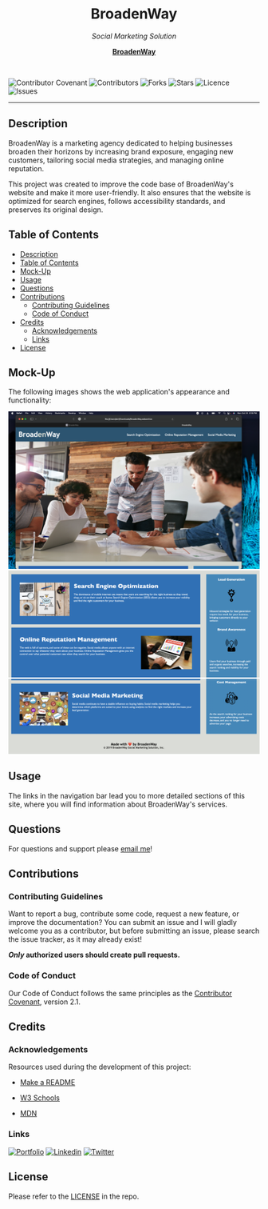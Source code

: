 
<h1 align="center"> BroadenWay </h1>

<p align="center">
  <i>Social Marketing Solution</i>
  <br>
</p>
  <p align="center">
  <a href="https://larigens.github.io/broadenway/"><strong>BroadenWay</strong></a>
  <br>
</p>
<br>

![Contributor Covenant](https://img.shields.io/badge/Contributor%20Covenant-2.1-blue.svg)
![Contributors](https://img.shields.io/github/contributors/larigens/broadenway?style=plastic&color=blue)
![Forks](https://img.shields.io/github/forks/larigens/broadenway?style=plastic&color=blue)
![Stars](https://img.shields.io/github/stars/larigens/broadenway?style=plastic&color=blue)
![Licence](https://img.shields.io/github/license/larigens/broadenway?style=plastic&color=blue)
![Issues](https://img.shields.io/github/issues/larigens/broadenway?style=plastic&color=blue)

---
## Description

BroadenWay is a marketing agency dedicated to helping businesses broaden their horizons by increasing brand exposure, engaging new customers, tailoring social media strategies, and managing online reputation.

This project was created to improve the code base of BroadenWay's website and make it more user-friendly. It also ensures that the website is optimized for search engines, follows accessibility standards, and preserves its original design.

## Table of Contents
- [Description](#description)
- [Table of Contents](#table-of-contents)
- [Mock-Up](#mock-up)
- [Usage](#usage)
- [Questions](#questions)
- [Contributions](#contributions)
  - [Contributing Guidelines](#contributing-guidelines)
  - [Code of Conduct](#code-of-conduct)
- [Credits](#credits)
  - [Acknowledgements](#acknowledgements)
  - [Links](#links)
- [License](#license)

## Mock-Up

The following images shows the web application's appearance and functionality:

![screenshot of the webpage](assets/images/screenshot.png)
![screenshot of the webpage](assets/images/screenshot2.png)
![screenshot of the webpage](assets/images/screenshot3.png)

## Usage

The links in the navigation bar lead you to more detailed sections of this site, where you will find information about BroadenWay's services.

## Questions

For questions and support please <a href="mailto:larigens@gmail.com">email me</a>!

## Contributions
### Contributing Guidelines

Want to report a bug, contribute some code, request a new feature, or improve the documentation? You can submit an issue and I will gladly welcome you as a contributor, but before submitting an issue, please search the issue tracker, as it may already exist!

**_Only_ authorized users should create pull requests.**

### Code of Conduct

Our Code of Conduct follows the same principles as the [Contributor Covenant](https://www.contributor-covenant.org/version/2/1/code_of_conduct/), version 2.1.

## Credits

### Acknowledgements

Resources used during the development of this project:

- [Make a README](https://www.makeareadme.com)

- [W3 Schools](https://www.w3schools.com)

- [MDN](https://developer.mozilla.org/en-US/)

### Links

[![Portfolio](https://img.shields.io/badge/my_portfolio-000?style=flat&logo=ko-fi&logoColor=white)](https://larigens.github.io/lari-gui/)
[![Linkedin](https://img.shields.io/badge/linkedin-0A66C2?style=flat&logo=linkedin&logoColor=white)](https://www.linkedin.com/in/lari-gui/)
[![Twitter](https://img.shields.io/badge/twitter-1DA1F2?style=flat&logo=twitter&logoColor=white)](https://twitter.com/coffeebr_eak)

## License

Please refer to the [LICENSE](https://choosealicense.com/licenses/mit/) in the repo.
